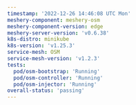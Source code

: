 ```yaml
---
timestamp: '2022-12-26 14:46:08 UTC Mon'
meshery-component: meshery-osm
meshery-component-version: edge
meshery-server-version: 'v0.6.38'
k8s-distro: minikube
k8s-version: 'v1.25.3'
service-mesh: OSM
service-mesh-version: 'v1.2.3'
tests:
  pod/osm-bootstrap: 'Running'
  pod/osm-controller: 'Running'
  pod/osm-injector: 'Running'
overall-status: 'passing'
---
```

